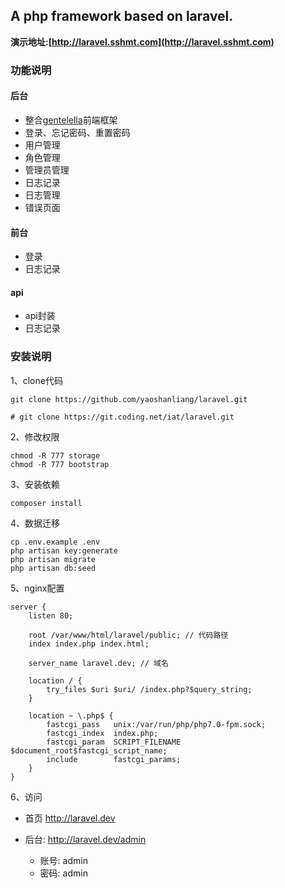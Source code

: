 ## A php framework based on laravel.
**演示地址:[http://laravel.sshmt.com](http://laravel.sshmt.com)**
### 功能说明

#### 后台

* 整合[gentelella](https://github.com/puikinsh/gentelella)前端框架
* 登录、忘记密码、重置密码
* 用户管理
* 角色管理
* 管理员管理
* 日志记录
* 日志管理
* 错误页面

#### 前台

* 登录
* 日志记录

#### api

* api封装
* 日志记录

### 安装说明

1、clone代码

    git clone https://github.com/yaoshanliang/laravel.git

    # git clone https://git.coding.net/iat/laravel.git
     
2、修改权限

    chmod -R 777 storage
    chmod -R 777 bootstrap
    
3、安装依赖

    composer install
    
4、数据迁移
    
    cp .env.example .env
    php artisan key:generate
    php artisan migrate
    php artisan db:seed
   
5、nginx配置
    
    server {
        listen 80;
    
        root /var/www/html/laravel/public; // 代码路径
        index index.php index.html;
    
        server_name laravel.dev; // 域名
    
        location / {
            try_files $uri $uri/ /index.php?$query_string;
        }
    
        location ~ \.php$ {
            fastcgi_pass   unix:/var/run/php/php7.0-fpm.sock;
            fastcgi_index  index.php;
            fastcgi_param  SCRIPT_FILENAME  $document_root$fastcgi_script_name;
            include        fastcgi_params;
        }
    }
    
6、访问

* 首页 http://laravel.dev
    
* 后台: http://laravel.dev/admin

  * 账号: admin
  * 密码: admin
